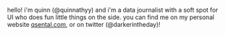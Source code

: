 hello! i'm quinn (@quinnathyy) and i'm a data journalist with a soft spot for UI who does fun little things on the side. you can find me on my personal website <a href="https:/qsental.com">qsental.com</a>, or on twitter (@darkerintheday)!
